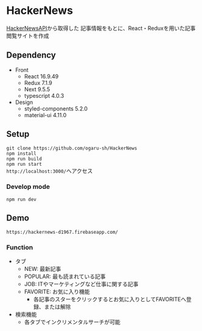 # HackerNews
[HackerNewsAPI](https://github.com/HackerNews/API)から取得した
記事情報をもとに、React・Reduxを用いた記事閲覧サイトを作成

## Dependency
- Front
    - React 16.9.49
    - Redux 7.1.9
    - Next 9.5.5
    - typescript 4.0.3
- Design
    - styled-components 5.2.0
    - material-ui 4.11.0

## Setup
`git clone https://github.com/ogaru-sh/HackerNews`  
`npm install`  
`npm run build`  
`npm run start`  
`http://localhost:3000/`へアクセス

### Develop mode
`npm run dev`

## Demo
`https://hackernews-d1967.firebaseapp.com/`
 
### Function
- タブ
    - NEW: 最新記事
    - POPULAR: 最も読まれている記事
    - JOB: ITやマーケティングなど仕事に関する記事
    - FAVORITE: お気に入り機能
        - 各記事のスターをクリックするとお気に入りとしてFAVORITEへ登録、または解除
- 検索機能
    - 各タブでインクリメンタルサーチが可能